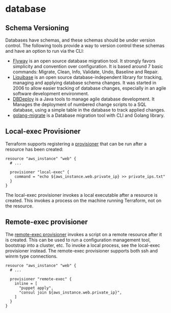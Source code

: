 # database

## Schema Versioning
Databases have schemas, and these schemas should be under version control. The following tools provide a way to
version control these schemas and have an option to run via the CLI:

- [Flyway](https://flywaydb.org/getstarted/firststeps/commandline) is an open source database migration tool. It strongly favors simplicity and convention over configuration. It is based around 7 basic commands: Migrate, Clean, Info, Validate, Undo, Baseline and Repair.
- [Liquibase](https://www.liquibase.org/documentation/command_line.html) is an open source database-independent library for tracking, managing and applying database schema changes. It was started in 2006 to allow easier tracking of database changes, especially in an agile software development environment.
- [DBDeploy](https://code.google.com/archive/p/dbdeploy/) is a Java tools to manage agile database development. It Manages the deployment of numbered change scripts to a SQL database, using a simple table in the database to track applied changes.
- [golang-migrate](https://github.com/golang-migrate/migrate) is a Database migration tool with CLI and Golang library.

## Local-exec Provisioner
Terraform supports registering a [provisioner](https://www.terraform.io/docs/provisioners/local-exec.html) that can be run after
a resource has been created:

```hcl-terraform
resource "aws_instance" "web" {
  # ...

  provisioner "local-exec" {
    command = "echo ${aws_instance.web.private_ip} >> private_ips.txt"
  }
}
```

The local-exec provisioner invokes a local executable after a resource is created. This invokes a process on the machine running Terraform, not on the resource.

## Remote-exec provisioner
The [remote-exec provisioner](https://www.terraform.io/docs/provisioners/remote-exec.html) invokes a script on a remote resource after it is created. 
This can be used to run a configuration management tool, bootstrap into a cluster, etc. To invoke a local process, see the local-exec provisioner instead. 
The remote-exec provisioner supports both ssh and winrm type connections.

```hcl-terraform
resource "aws_instance" "web" {
  # ...

  provisioner "remote-exec" {
    inline = [
      "puppet apply",
      "consul join ${aws_instance.web.private_ip}",
    ]
  }
}
```